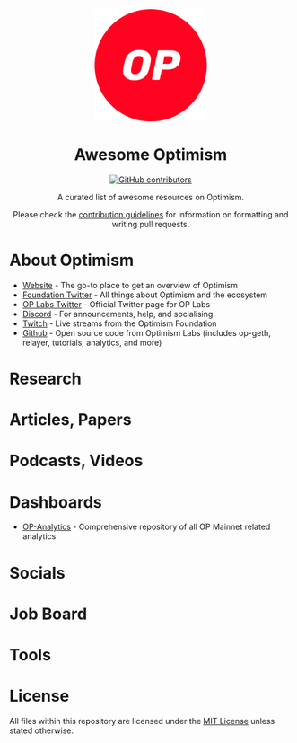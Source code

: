 <div align="center">
  <img alt="awesome optimism logo" src="./assets/OP.png" width="200">
  <h1 align="center">Awesome Optimism</h1>
  <p align="center">
    <a href="https://github.com/abhinav-woodstock/awesome-optimism/graphs/contributors">
      <img alt="GitHub contributors" src="https://img.shields.io/github/contributors/abhinav-woodstock/awesome-optimism">
    </a>
  </p>

  <p align="center">A curated list of awesome resources on Optimism.</p>
  <p align="center">Please check the <a href="CONTRIBUTING.md">contribution guidelines</a> for information on formatting and writing pull requests.</p>
</div>

# About Optimism

- [Website](https://www.optimism.io/) - The go-to place to get an overview of Optimism
- [Foundation Twitter](https://twitter.com/optimismFND) - All things about Optimism and the ecosystem
- [OP Labs Twitter](https://twitter.com/OPLabsPBC) - Official Twitter page for OP Labs 
- [Discord](https://discord.com/invite/optimism) - For announcements, help, and socialising
- [Twitch](https://www.twitch.tv/optimismfnd) - Live streams from the Optimism Foundation
- [Github](https://github.com/ethereum-optimism) - Open source code from Optimism Labs (includes op-geth, relayer, tutorials, analytics, and more)

# Research

# Articles, Papers

# Podcasts, Videos

# Dashboards

- [OP-Analytics](https://github.com/ethereum-optimism/op-analytics) - Comprehensive repository of all OP Mainnet related analytics 

# Socials

# Job Board

# Tools

# License

All files within this repository are licensed under the [MIT License](https://github.com/abhinav-woodstock/awesome-optimism/blob/main/LICENSE) unless stated otherwise.
